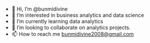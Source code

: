 - 👋 Hi, I’m @bunmidivine
- 👀 I’m interested in business analytics and data science
- 🌱 I’m currently learning data analytics
- 💞️ I’m looking to collaborate on analytics projects.
- 📫 How to reach me bunmidivine2008@gmail.com

<!---
bunmidivine/bunmidivine is a ✨ special ✨ repository because its `README.md` (this file) appears on your GitHub profile.
You can click the Preview link to take a look at your changes.
--->
